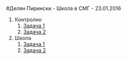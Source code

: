 #Делян Пирински - Школа в СМГ - 23.01.2016
1. Контролно
	1. [Задача 1](https://github.com/Alex-Tsvetanov/Informatics/blob/master/codes/SMG/23.01.2016/descriptions/Kontrolno/Task1/Task1.pdf)
	2. [Задача 2](https://github.com/Alex-Tsvetanov/Informatics/blob/master/codes/SMG/23.01.2016/descriptions/Kontrolno/Task2/Task2.pdf)
2. Школа
	1. [Задача 1](https://github.com/)
	2. [Задача 2](https://github.com/)
